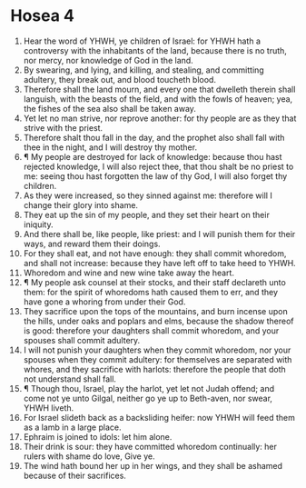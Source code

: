 ﻿# Hosea  4
1. Hear the word of YHWH, ye children of Israel: for YHWH hath a controversy with the inhabitants of the land, because there is no truth, nor mercy, nor knowledge of God in the land. 
2. By swearing, and lying, and killing, and stealing, and committing adultery, they break out, and blood toucheth blood. 
3. Therefore shall the land mourn, and every one that dwelleth therein shall languish, with the beasts of the field, and with the fowls of heaven; yea, the fishes of the sea also shall be taken away. 
4. Yet let no man strive, nor reprove another: for thy people are as they that strive with the priest. 
5. Therefore shalt thou fall in the day, and the prophet also shall fall with thee in the night, and I will destroy thy mother. 
6. ¶ My people are destroyed for lack of knowledge: because thou hast rejected knowledge, I will also reject thee, that thou shalt be no priest to me: seeing thou hast forgotten the law of thy God, I will also forget thy children. 
7. As they were increased, so they sinned against me: therefore will I change their glory into shame. 
8. They eat up the sin of my people, and they set their heart on their iniquity. 
9. And there shall be, like people, like priest: and I will punish them for their ways, and reward them their doings. 
10. For they shall eat, and not have enough: they shall commit whoredom, and shall not increase: because they have left off to take heed to YHWH. 
11. Whoredom and wine and new wine take away the heart. 
12. ¶ My people ask counsel at their stocks, and their staff declareth unto them: for the spirit of whoredoms hath caused them to err, and they have gone a whoring from under their God. 
13. They sacrifice upon the tops of the mountains, and burn incense upon the hills, under oaks and poplars and elms, because the shadow thereof is good: therefore your daughters shall commit whoredom, and your spouses shall commit adultery. 
14. I will not punish your daughters when they commit whoredom, nor your spouses when they commit adultery: for themselves are separated with whores, and they sacrifice with harlots: therefore the people that doth not understand shall fall. 
15. ¶ Though thou, Israel, play the harlot, yet let not Judah offend; and come not ye unto Gilgal, neither go ye up to Beth-aven, nor swear, YHWH liveth. 
16. For Israel slideth back as a backsliding heifer: now YHWH will feed them as a lamb in a large place. 
17. Ephraim is joined to idols: let him alone. 
18. Their drink is sour: they have committed whoredom continually: her rulers with shame do love, Give ye. 
19. The wind hath bound her up in her wings, and they shall be ashamed because of their sacrifices. 
